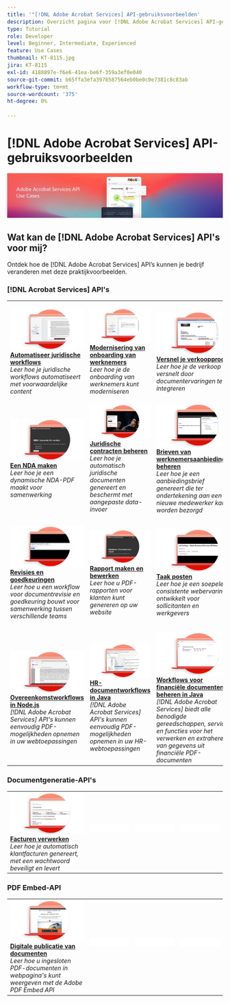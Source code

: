 ```yaml
---
title: '"[!DNL Adobe Acrobat Services] API-gebruiksvoorbeelden'
description: Overzicht pagina voor [!DNL Adobe Acrobat Services] API-gebruiksvoorbeelden
type: Tutorial
role: Developer
level: Beginner, Intermediate, Experienced
feature: Use Cases
thumbnail: KT-8115.jpg
jira: KT-8115
exl-id: 4188897e-f6e6-41ea-be6f-359a3ef0e040
source-git-commit: b65ffa3efa3978587564eb0be0c0e7381c8c83ab
workflow-type: tm+mt
source-wordcount: '375'
ht-degree: 0%

---
```


# [!DNL Adobe Acrobat Services] API-gebruiksvoorbeelden

![[!DNL Acrobat Services] API Use Case Banner](../assets/usecaseshero.jpg)

## Wat kan de [!DNL Adobe Acrobat Services] API&#39;s voor mij?

Ontdek hoe de [!DNL Adobe Acrobat Services] API’s kunnen je bedrijf veranderen met deze praktijkvoorbeelden.

### [!DNL Acrobat Services] API&#39;s

<table style="table-layout:fixed">
<tr>
  <td>
    <a href="automatelegalworkflows.md">
      <img alt="Automatiseer juridische workflows" src="assets/automatelegal_thumb.png" />
    </a>
    <div>
    <a href="automatelegalworkflows.md"><strong>Automatiseer juridische workflows</strong></a>
    </div>
    <em>Leer hoe je juridische workflows automatiseert met voorwaardelijke content</em>
    <br>
  </td>
  <td>
      <a href="employeeonboarding.md">
        <img alt="Modernisering van onboarding van werknemers" src="assets/employee_thumb.png" />
      </a>
      <div>
      <a href="employeeonboarding.md"><strong>Modernisering van onboarding van werknemers</strong></a>
      </div>
      <em>Leer hoe je de onboarding van werknemers kunt moderniseren</em>
      <br>
  </td>
  <td>
      <a href="acceleratesales.md">
        <img alt="Versnel je verkoopproces" src="assets/accsales_thumb.png" />
      </a>
      <div>
      <a href="acceleratesales.md"><strong>Versnel je verkoopproces</strong></a>
      </div>
      <em>Leer hoe je de verkoop versnelt door documentervaringen te integreren</em>
      <br>
    </td>
    <td>
      <a href="sales.md">
        <img alt="Verkoopvoorstellen en contracten beheren" src="assets/sales_thumb.png" />
      </a>
      <div>
      <a href="sales.md"><strong>Verkoopvoorstellen en contracten beheren</strong></a>
      </div>
      <em>Leer hoe je een efficiënte workflow bouwt om verkoopvoorstellen te automatiseren en te vereenvoudigen</em>
      <br>
    </td>
</tr>
<tr>
  <td>
    <a href="nda.md">
      <img alt="Een NDA maken" src="assets/nda_thumb.png" />
    </a>
    <div>
    <a href="nda.md"><strong>Een NDA maken</strong></a>
    </div>
    <em>Leer hoe je een dynamische NDA-PDF maakt voor samenwerking</em>
    <br>
  </td>
  <td>
    <a href="legal.md">
      <img alt="Juridische contracten beheren" src="assets/legal_thumb.png" />
    </a>
    <div>
    <a href="legal.md"><strong>Juridische contracten beheren</strong></a>
    </div>
    <em>Leer hoe je automatisch juridische documenten genereert en beschermt met aangepaste data-invoer</em>
    <br>
  </td>
  <td>
    <a href="offer.md">
      <img alt="Brieven van werknemersaanbiedingen beheren" src="assets/offer_thumb.png" />
    </a>
    <div>
    <a href="offer.md"><strong>Brieven van werknemersaanbiedingen beheren</strong></a>
    </div>
    <em>Leer hoe je een aanbiedingsbrief genereert die ter ondertekening aan een nieuwe medewerker kan worden bezorgd</em>
    <br>
  </td>
  <td>
    <a href="searching.md">
      <img alt="Zoeken en indexeren" src="assets/searching_thumb.png" />
    </a>
    <div>
    <a href="searching.md"><strong>Zoeken en indexeren</strong></a>
    </div>
    <em>Leer hoe u doorzoekbare PDF-bestanden kunt maken van gescande documenten</em>
    <br>
  </td>
</tr>
<tr>
  <td>
    <a href="reviews.md">
      <img alt="Revisies en goedkeuringen" src="assets/reviews_thumb.png" />
    </a>
    <div>
    <a href="reviews.md"><strong>Revisies en goedkeuringen</strong></a>
    </div>
    <em>Leer hoe u een workflow voor documentrevisie en goedkeuring bouwt voor samenwerking tussen verschillende teams</em>
    <br>
  </td>
  <td>
    <a href="reportcreation.md">
      <img alt="Rapport maken en bewerken" src="assets/report_thumb.png" />
    </a>
    <div>
    <a href="reportcreation.md"><strong>Rapport maken en bewerken</strong></a>
    </div>
    <em>Leer hoe u PDF-rapporten voor klanten kunt genereren op uw website</em>
    <br>
  </td>
  <td>
    <a href="jobposting.md">
      <img alt="Taak posten" src="assets/job_thumb.png" />
    </a>
    <div>
    <a href="jobposting.md"><strong>Taak posten</strong></a>
    </div>
    <em>Leer hoe je een soepele en consistente webervaring ontwikkelt voor sollicitanten en werkgevers</em>
    <br>
  </td>
  <td>
    <a href="educationcollab.md">
      <img alt="Samenwerking tussen studenten en docenten" src="assets/edu_thumb.png" />
    </a>
    <div>
    <a href="educationcollab.md"><strong>Samenwerking tussen studenten en docenten</strong></a>
    </div>
    <em>Leer hoe je een online leerplatform creëert waarmee docenten en studenten eenvoudig resources delen in PDF</em>
    <br>
  </td>
</tr>
<tr>
  <td>
    <a href="AgreementWorkflowsNodejs.md">
      <img alt="Overeenkomstworkflows in Node.js" src="assets/AWNjs_thumb.png" />
    </a>
    <div>
    <a href="AgreementWorkflowsNodejs.md"><strong>Overeenkomstworkflows in Node.js</strong></a>
    </div>
    <em>[!DNL Adobe Acrobat Services] API's kunnen eenvoudig PDF-mogelijkheden opnemen in uw webtoepassingen</em>
    <br>
  </td>
  <td>
    <a href="HRAgreementWorkflowsJava.md">
      <img alt="HR-documentworkflows in Java" src="assets/HRWJ_thumb.png" />
    </a>
    <div>
    <a href="HRAgreementWorkflowsJava.md"><strong>HR-documentworkflows in Java</strong></a>
    </div>
    <em>[!DNL Adobe Acrobat Services] API's kunnen eenvoudig PDF-mogelijkheden opnemen in uw HR-webtoepassingen</em>
    <br>
  </td>
  <td>
    <a href="FinanceWorkflowsJava.md">
      <img alt="Workflows voor financiële documenten beheren in Java" src="assets/FAWJ_thumb.png" />
    </a>
    <div>
    <a href="FinanceWorkflowsJava.md"><strong>Workflows voor financiële documenten beheren in Java</strong></a>
    </div>
    <em>[!DNL Adobe Acrobat Services] biedt alle benodigde gereedschappen, services en functies voor het verwerken en extraheren van gegevens uit financiële PDF-documenten</em>
    <br>
  </td>
  <td>
    <img alt="Spacer" src="../assets/GrayBanner_Placeholder.png" />
    <div>
    <br>
  </td>
</tr>
</table>

### Documentgeneratie-API&#39;s

<table style="table-layout:fixed">
<tr>
  <td>
    <a href="invoices.md">
      <img alt="Facturen verwerken" src="assets/invoices_thumb.png" />
    </a>
    <div>
    <a href="invoices.md"><strong>Facturen verwerken</strong></a>
    </div>
    <em>Leer hoe je automatisch klantfacturen genereert, met een wachtwoord beveiligt en levert</em>
    <br>
  </td>
  <td>
    <img alt="Spacer" src="../assets/WhiteBanner_Placeholder.png" />
    <div>
    <br>
  </td>
  <td>
    <img alt="Spacer" src="../assets/WhiteBanner_Placeholder.png" />
    <div>
    <br>
  </td>
  <td>
    <img alt="Spacer" src="../assets/WhiteBanner_Placeholder.png" />
    <div>
    <br>
  </td>
</tr>
</table>

### PDF Embed-API

<table style="table-layout:fixed">
<tr>
   <td>
    <a href="ddppdfembedapi.md">
      <img alt="Digitale publicatie van documenten" src="assets/ddp_thumb.png" />
    </a>
    <div>
    <a href="ddppdfembedapi.md"><strong>Digitale publicatie van documenten</strong></a>
    </div>
    <em>Leer hoe u ingesloten PDF-documenten in webpagina's kunt weergeven met de Adobe PDF Embed API</em>
    <br>
  </td>
  <td>
    <img alt="Spacer" src="../assets/WhiteBanner_Placeholder.png" />
    <div>
    <br>
  </td>
  <td>
    <img alt="Spacer" src="../assets/WhiteBanner_Placeholder.png" />
    <div>
    <br>
  </td>
  <td>
    <img alt="Spacer" src="../assets/WhiteBanner_Placeholder.png" />
    <div>
    <br>
  </td>
</tr>
</table>